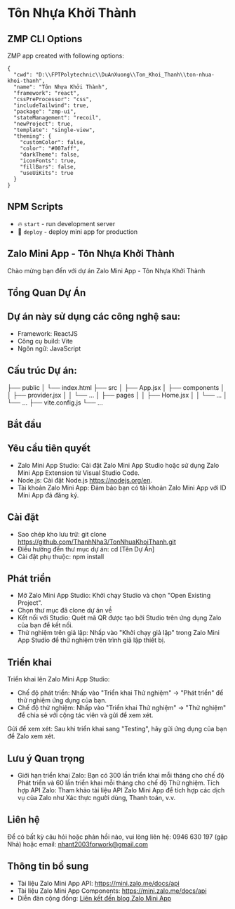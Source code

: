 # Tôn Nhựa Khởi Thành

## ZMP CLI Options

ZMP app created with following options:

```
{
  "cwd": "D:\\FPTPolytechnic\\DuAnXuong\\Ton_Khoi_Thanh\\ton-nhua-khoi-thanh",
  "name": "Tôn Nhựa Khởi Thành",
  "framework": "react",
  "cssPreProcessor": "css",
  "includeTailwind": true,
  "package": "zmp-ui",
  "stateManagement": "recoil",
  "newProject": true,
  "template": "single-view",
  "theming": {
    "customColor": false,
    "color": "#007aff",
    "darkTheme": false,
    "iconFonts": true,
    "fillBars": false,
    "useUiKits": true
  }
}
```

## NPM Scripts

* 🔥 `start` - run development server
* 🙏 `deploy` - deploy mini app for production

## Zalo Mini App - Tôn Nhựa Khởi Thành
Chào mừng bạn đến với dự án Zalo Mini App - Tôn Nhựa Khởi Thành

## Tổng Quan Dự Án

## Dự án này sử dụng các công nghệ sau:
* Framework: ReactJS
* Công cụ build: Vite
* Ngôn ngữ: JavaScript

## Cấu trúc Dự án:

├── public
│   └── index.html
├── src
│   ├── App.jsx
│   ├── components
│   │   ├── provider.jsx
│   │   └── ...
│   ├── pages
│   │   ├── Home.jsx
│   │   └── ...
│   └── ...
├── vite.config.js
└── ...

## Bắt đầu

## Yêu cầu tiên quyết
* Zalo Mini App Studio: Cài đặt Zalo Mini App Studio hoặc sử dụng Zalo Mini App Extension từ Visual Studio Code.
* Node.js: Cài đặt Node.js https://nodejs.org/en.
* Tài khoản Zalo Mini App: Đảm bảo bạn có tài khoản Zalo Mini App với ID Mini App đã đăng ký.

## Cài đặt
* Sao chép kho lưu trữ: git clone https://github.com/ThanhNha3/TonNhuaKhoiThanh.git
* Điều hướng đến thư mục dự án: cd [Tên Dự Án]
* Cài đặt phụ thuộc: npm install

## Phát triển
* Mở Zalo Mini App Studio: Khởi chạy Studio và chọn "Open Existing Project".
* Chọn thư mục đã clone dự án về
* Kết nối với Studio: Quét mã QR được tạo bởi Studio trên ứng dụng Zalo của bạn để kết nối.
* Thử nghiệm trên giả lập: Nhấp vào "Khởi chạy giả lập" trong Zalo Mini App Studio để thử nghiệm trên trình giả lập thiết bị.

## Triển khai

Triển khai lên Zalo Mini App Studio:
* Chế độ phát triển: Nhấp vào "Triển khai Thử nghiệm" -> "Phát triển" để thử nghiệm ứng dụng của bạn.
* Chế độ thử nghiệm: Nhấp vào "Triển khai Thử nghiệm" -> "Thử nghiệm" để chia sẻ với cộng tác viên và gửi để xem xét.

Gửi để xem xét: Sau khi triển khai sang "Testing", hãy gửi ứng dụng của bạn để Zalo xem xét.

## Lưu ý Quan trọng
* Giới hạn triển khai Zalo: Bạn có 300 lần triển khai mỗi tháng cho chế độ Phát triển và 60 lần triển khai mỗi tháng cho chế độ Thử nghiệm.
Tích hợp API Zalo: Tham khảo tài liệu API Zalo Mini App để tích hợp các dịch vụ của Zalo như Xác thực người dùng, Thanh toán, v.v.

## Liên hệ
Để có bất kỳ câu hỏi hoặc phản hồi nào, vui lòng liên hệ: 0946 630 197 (gặp Nhả) hoặc email: nhant2003forwork@gmail.com

## Thông tin bổ sung
* Tài liệu Zalo Mini App API: [https://mini.zalo.me/docs/api  ](https://mini.zalo.me/docs/api)
* Tài liệu Zalo Mini App Components: [https://mini.zalo.me/docs/api ](https://mini.zalo.me/docs/zaui)
* Diễn đàn cộng đồng: [Liên kết đến blog Zalo Mini App](https://mini.zalo.me/community)
